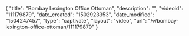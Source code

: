 {
    "title": "Bombay Lexington Office Ottoman",
    "description": "",
    "videoid": "111179879",
    "date_created": "1502923353",
    "date_modified": "1504247457",
    "type": "captivate",
    "layout": "video",
    "url": "\/v\/bombay-lexington-office-ottoman\/111179879"
}